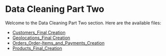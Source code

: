 # Data Cleaning Part Two

Welcome to the Data Cleaning Part Two section. Here are the available files:

- [Customers_Final Creation](./Customers_Final/index.md)
- [Geolocations_Final Creation](./Geolocations_Final/index.md)
- [Orders_Order-Items_and_Payments_Creation](./Orders-OrderItems-Payments/index.md)
- [Products_Final_Creation](./Products_Final/index.md)
